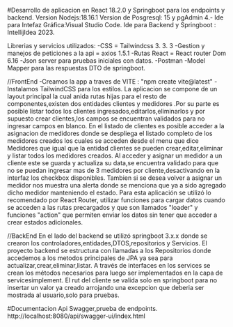 #Desarrollo de aplicacion en React 18.2.0 y Springboot para los endpoints y backend.
Version Nodejs:18.16.1
Version de Posgresql: 15 y pgAdmin 4.-
Ide para Intefaz Gráfica:Visual Studio Code.
Ide para Backend y Springboot : IntellijIdea 2023.

Librerias y servicios utilizados:
-CSS = Tailwindcss 3. 3. 3
-Gestion y manejos de peticiones a la  api = axios 1.5.1
-Rutas React = React router Dom 6.16
-Json server para pruebas iniciales con datos.
-Postman
-Model Mapper para las respuestas DTO de springboot.

//FrontEnd
-Creamos la app a traves de VITE : "npm create vite@latest" 
-Instalamos TailwindCSS para los estilos.
La aplicacion se compone de  un layout principal la cual anida rutas hijas para el resto de componentes,existen dos entidades clientes y medidores .Por su parte es posible listar todos los clientes ingresados,editarlos,eliminarlos y por supuesto crear clientes,los campos se encuentran validados para no ingresar campos en blanco.
En el listado de clientes es posible acceder a la asignacion de medidores donde se despliega el listado completo de los medidores creados los cuales se acceden desde el menu que dice Medidores que igual que la entidad clientes se pueden crear,editar,eliminar y listar todos los medidores creados.
Al acceder y asignar un medidor a un cliente este se guarda y actualiza su data,se encuentra validado para que no se puedan ingresar mas de 3 medidores por cliente,desactivando en la interfaz los checkbox disponibles.
Tambien si se desea volver a asignar un medidor nos muestra una alerta donde se menciona que ya a sido agregado dicho medidor manteniendo el estado.
Para esta aplicación se utilizó lo recomendado por React Router, utilizar funciones para cargar datos cuando se acceden a las rutas precargados y  que son llamados "loader" y funciones "action" que permiten enviar los datos sin tener que acceder a crear estados adicionales.

//BackEnd
En el lado del backend se utilizó springboot 3.x.x donde se crearon los controladores,entidades,DTOS,repositorios y Servicios.
El proyecto backend se estructura con llamadas a los Repositorios donde accedemos a los metodos principales de JPA ya sea para actualizar,crear,eliminar,listar.
A través de interfaces en los services se crean los métodos necesarios para luego ser implementados en la capa de servicesimplement.
El rut del cliente se valida solo en springboot para no insertar un valor ya creado arrojando una excepcion que deberia ser mostrada al usuario,solo para pruebas.


#Documentacion Api Swagger,prueba de endpoints.
http://localhost:8080/api/swagger-ui/index.html

